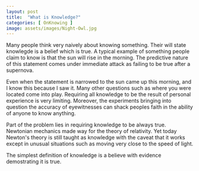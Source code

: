 ```yaml
---
layout: post
title:  "What is Knowledge?"
categories: [ OnKnowing ]
image: assets/images/Night-Owl.jpg
---
```


Many people think very naively about knowing something. Their will state knowlegde is a belief which is true. 
A typical example of something people claim to know is that the sun will rise in the morning. The predictive nature of this statement comes under
immediate attack as failing to be true after a supernova. 

Even when the statement is narrowed to the sun came up this morning, and I know this because I saw it. Many other questions such as where you 
were located come into play. Requiring all knowledge to be the result of personal experience is very limiting. Moreover, the experiments bringing into
question the accuracy of eyewitnesses can shack peoples faith in the ability of anyone to know anything.

Part of the problem lies in requiring knowledge to be always true. Newtonian mechanics made way for the theory of relativity. Yet today Newton's theory is
still taught as knowledge with the caveat that it works except in unusual situations such as moving very close to the speed of light.

The simplest definition of knowledge is a believe with evidence demostrating it is true.